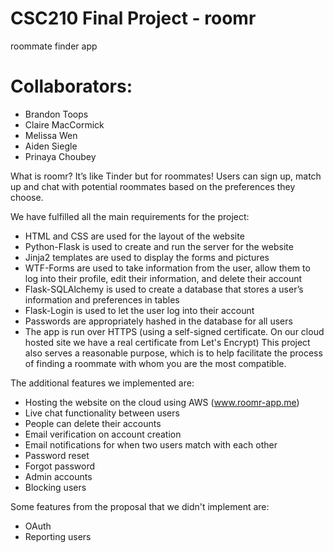 # CSC210 Final Project - roomr
roommate finder app

# Collaborators: 
- Brandon Toops
- Claire MacCormick 
- Melissa Wen 
- Aiden Siegle 
- Prinaya Choubey 


What is roomr? It’s like Tinder but for roommates! Users can sign up, match up and chat with potential roommates based on the preferences they choose.

We have fulfilled all the main requirements for the project:
- HTML and CSS are used for the layout of the website
- Python-Flask is used to create and run the server for the website
- Jinja2 templates are used to display the forms and pictures
- WTF-Forms are used to take information from the user, allow them to log into their profile, edit their information, and delete their account
- Flask-SQLAlchemy is used to create a database that stores a user’s information and preferences in tables
- Flask-Login is used to let the user log into their account
- Passwords are appropriately hashed in the database for all users 
- The app is run over HTTPS (using a self-signed certificate. On our cloud hosted site we have a real certificate from Let's Encrypt)
This project also serves a reasonable purpose, which is to help facilitate the process of finding a roommate with whom you are the most compatible. 

The additional features we implemented are:
- Hosting the website on the cloud using AWS (www.roomr-app.me)
- Live chat functionality between users
- People can delete their accounts
- Email verification on account creation
- Email notifications for when two users match with each other
- Password reset
- Forgot password
- Admin accounts
- Blocking users

Some features from the proposal that we didn't implement are:
- OAuth
- Reporting users
